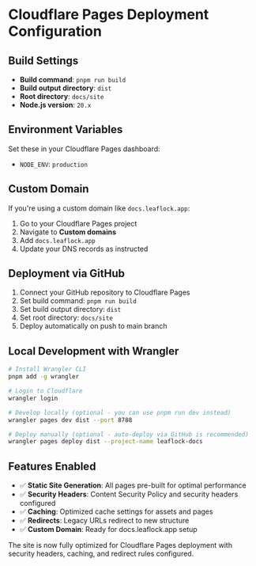 # Cloudflare Pages Deployment Configuration

## Build Settings

- **Build command**: `pnpm run build`
- **Build output directory**: `dist`
- **Root directory**: `docs/site`
- **Node.js version**: `20.x`

## Environment Variables

Set these in your Cloudflare Pages dashboard:

- `NODE_ENV`: `production`

## Custom Domain

If you're using a custom domain like `docs.leaflock.app`:

1. Go to your Cloudflare Pages project
2. Navigate to **Custom domains**
3. Add `docs.leaflock.app`
4. Update your DNS records as instructed

## Deployment via GitHub

1. Connect your GitHub repository to Cloudflare Pages
2. Set build command: `pnpm run build`
3. Set build output directory: `dist`
4. Set root directory: `docs/site`
5. Deploy automatically on push to main branch

## Local Development with Wrangler

```bash
# Install Wrangler CLI
pnpm add -g wrangler

# Login to Cloudflare
wrangler login

# Develop locally (optional - you can use pnpm run dev instead)
wrangler pages dev dist --port 8788

# Deploy manually (optional - auto-deploy via GitHub is recommended)
wrangler pages deploy dist --project-name leaflock-docs
```

## Features Enabled

- ✅ **Static Site Generation**: All pages pre-built for optimal performance
- ✅ **Security Headers**: Content Security Policy and security headers configured
- ✅ **Caching**: Optimized cache settings for assets and pages
- ✅ **Redirects**: Legacy URLs redirect to new structure
- ✅ **Custom Domain**: Ready for docs.leaflock.app setup

The site is now fully optimized for Cloudflare Pages deployment with security headers, caching, and redirect rules configured.